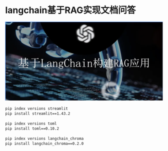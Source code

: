 # langchain基于RAG实现文档问答

![](images/a4e344a5545783f54ade8f4b260e34e5.png)





```
pip index versions streamlit
pip install streamlit==1.43.2

pip index versions toml
pip install toml==0.10.2

pip index versions langchain_chroma
pip install langchain_chroma==0.2.0
```


